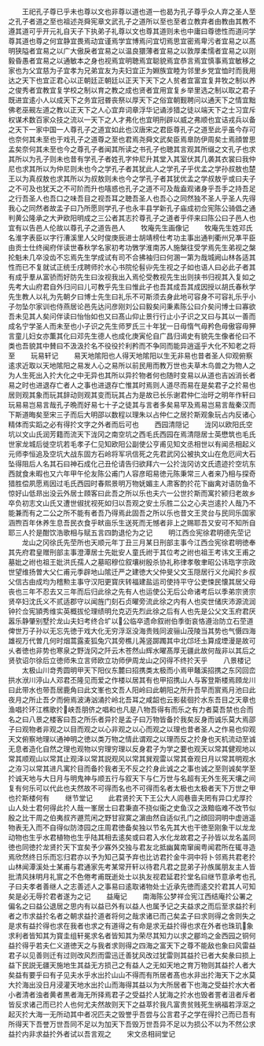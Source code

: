 <!-- { "loadSidebar": true } -->
　　王祀孔子尊已乎未也尊以文也非尊以道也道一也曷为孔子尊乎众人弃之圣人至之孔子者道之至也祖述尧舜宪章文武孔子之道所以至也至者立教弃者由教由其教不遵其道可乎开元礼自天子下执弟子礼尊以文也尊其道则未也中庸曰尊徳性而道问学尊其道也尊之何宜静宜畏焉动宜谨焉学宜博焉问宜切焉思宜密焉卑污者宜易之以髙明狭隘者宜易之以广大傲戾者宜易之以温良獧薄者宜易之以敦厚柔懦者宜易之以刚毅昏愚者宜易之以通敏本之身也视焉宜明聴焉宜聪貌焉宜恭言焉宜慎事焉宜敏移之家也为父宜慈为子宜孝为兄弟宜友为夫妇宜正为婣族宜睦为邻里乡党宜恤时而我用达之天下也宜正君心以正朝廷正朝廷以正天下天下之人贫者宜富宜复井牧之制以养之俊秀者宜教宜复学校之制以育之教之成也贤者宜用宜复乡举里选之制以取之君子既进宜逺小人以成天下之务宜冠昬丧祭以厚天下之俗宜朝觐聘问以通天下之情宜黜佛老巫觋左道之教以正天下之人心宜弃词章浮华记诵涉猎之徒以端天下之士习宜斥权谋术数百家众技之流以一天下之人才弗化也宜明刑辟以威之弗顺也宜诘戎兵以备之天下一家中国一人尊孔子之道宜如此也汉唐宋之君臣尊孔子之道至此乎虽今存可也奈何其未至也于戏孔子之道尊之至也君焉尧舜文武矣臣焉臯防伊周矣士焉顔曽思孟矣奈何其未至也今之尊孔子者闻其所读之书孔子也聴其言观其所缀之文孔子也求其所以为孔子则未也昔有学孔子者姓孔字仲尼升其堂入其室伏其几袭其衣裳曰我仲尼也求其所以为仲尼则未也今之学孔子者其犹此人之学孔子乎优孟之学孙叔敖也楚王以为真叔敖也求其所以为叔敖则未也今之学孔子者其犹优孟之学叔敖乎或曰夫子之不可及也犹天之不可阶而升也嘻惑也孔子之道不可及哉盍观诸身乎吾手之持吾足之行吾圣人也吾口之味吾目之视吾耳之聴吾圣人也吾心之同然独不圣人乎圣人先得我心之同然者故孟子曰乃所愿则学孔子也永丰县学新孔子庙成初佥宪陈公骑倡之通判黄公隆承之大尹欧阳明成之三公者其志扵尊孔子之道者乎伻来曰陈公曰子邑人也宜有以告邑人伦故以尊孔子之道告邑人
　　牧庵先生画像记
　　牧庵先生姓邓氏名淮字表臣以字行漕溪里人父时俊庚辰进士胡靖榜仕考功主事出通判衢州兄凖平臣由贡士仕终闽府伴读世春秋学名家初考功斆学淮南苏人施槃往受学焉先生弟视之槃抡魁未几卒没齿不忘焉先生学成试有司不合拂袖归曰何溷一第为哉城阙山林各适其性而已不复就试正统壬戌聘师扵水心书院伦髫丱先生视之子如也语人曰必此子者其有成乎羣从富骄而好防先生曰汝视我出入焉伦受教视先生出则挟书归视其入复如之先考大山府君自外归问曰儿可教乎先生曰惟此子也吾其成吾其成因授以胡氏春秋学先生教人以礼为先朝夕曰博士先生曰礼乐不可斯须去身此地可容身不可容礼乐乎小子勿坠尔家训也侍燕居论邑先达问彦刚刘公曰毅矣问秉素陈公曰介矣问博士曰寡欲吾未见其人矣问伴读曰怡怡如也又曰髙山仰止景行行止小子识之又曰与其以一善而成名宁学圣人而未至也小子识之先生师罗氏三十年犹一日毋惰气毋矜色毋傲容毋狎言童儿妇女亦薫其化曰邓先生德人也成化庚寅伦自广昌归谒史有貌先生像者伦曰不类也吾貌其中賛曰不汲汲扵名不役役扵利矜而不争同而能异逍遥乎大化不知老之将至
　　玩易轩记
　　易天地隂阳也人得天地隂阳以生无非易也昔者圣人仰观俯察逺求近取以天地隂阳之易发人心之易所以前民用而教万世也夫草木鸟兽之为物人之为人生死出入扵大化之中无异也其所以异扵物者何也随时变易以从道也吉凶消长者易之时也进退存亡者人之事也进退存亡惟其时焉则人道尽而易在是矣君子之扵易也居则观其象而玩其辞动则观其变而玩其占为是故已长乐谢君仲仁治旴之明年作轩曰玩易易岂易言哉孔子晩而好易七十子之徒其与言者多矣易罕及焉易岂易言哉秦汉而下斯道晦矣至宋三子而后大明邵以数程以理朱以占仲仁之居扵斯观象玩占内反诸心精体而实蹈之必有得扵文字之外者而后可也
　　西园清隠记
　　泷冈以欧阳氏空坑以文山氏润芳籍而流天下泷冈之南空坑之西毛氏西园在焉清隠居士英懋筑也毛氏世家龙城后徙空坑若毛孝子仁见知欧阳公副使公亨甫见知文丞相世以有闻丞相起义元师李恒追及空坑大战东固方石岭将军巩信死之先君武冈公被执文山在危厄间大石坠得阻后人名其石曰神石成化己丑伦请告归欲拜六一公扵泷冈访文氏遗迹扵空坑东西就食未暇也又六年甲午伦友陈公甫门人容彦昭易徳元陈秉常三人者来乃相与探奇猎胜偿夙愿焉因过毛氏西园时春熙景明万物妩媚主人肃客酌扵花下幽禽对语防鱼不惊好山低昻出没云外居士頋客曰此吾之所以乐也夫六一公世扵斯而寓扵颍归老故乡卒负初志文山氏又遭世俶扰视死如归以吾观之安土乐胜二公之心夫岂逺扵人哉乃不能兼而有之二公之所不能有者吾乃得焉此固吾之所以乐也昔文王灵台与民同乐国家涵煦百年休养生息吾民衣食乎畎亩乐生送死而无憾者非上之赐耶吾又安可不知所自耶三人扵是酣饮浩歌相与赋五言四韵退伦为之记
　　明江西佥宪徐君明德先茔记
　　龙山之冈徐氏先茔所也天顺元年丁丑三月某日刑部主事今江西佥宪徐君明徳奉其先府君皇赠刑部主事澄潭居士先妣安人童氏祔于其位考之祔也祖王考讳文王甫之墓妣之祔也祖王妣洪氏孺人之墓昭穆位叙壤树殷杀协礼称律孝敬聿昭公讳珤字宗政世望维扬曽大父仁甫元季辟地山隂迁严之建徳大父仲旻父文玉隠居行义允闻扵乡叔父信古由成均为稽勲主事守汉阳更寳庆转福建盐运司使持平守公吏悚民懐其居父母丧也三年不忍去又三年而后归此徐之先有人也运使公无后公命诸考后以季弟宗贤宗贤卒妇沈氏义不贰适郡守以闻旌门刻石贞曜旁流此徐之内有人也奕世储庆沛源流润钟扵佥宪頴秀维实英概拔伦理绩明允克迈先烈此徐之后有人也先是公父文玉府君厌嚣乐静肇别墅扵龙山夫妇考终合圹以公临卒遗命叙祔伯季衘哀恪遵治防立石茔道俾世万子孙以无忘先徳于戏大化无穷浮沤没海贵贱同波骊山茂陵当其势也气慑四海雄视万代曽几何时烟蒿露麦狐兔穴其旁樵儿荛竖踯躅其中北邙坯圡算成堙漫是故可乆者徳也非势也寒泉之野泷冈之阡云木苍然山辉水曜髙厚无疆此故何哉非以其后之贤欤诏尔徐后立徳师朱立言师欧立功师伊周龙山之冈得不终扵天乎
　　八景楼记
　　太极山川竒秀圆明甲天下阳仪东麓曰招携类太极而小焉甲鼇溪招携之东冈回峦拱水洑川渟山人邓君丕隆见而爱之作楼以居其有也甲招携山人与客登斯楼焉頋龙川曰此带水也带吾居鹿角曰此文峯也文吾人阳岭曰此朝阳之所升吾早而賔焉月池曰此夜月之所止吾夕而俯焉波涛汹涌扵岭北吾耳之咸韶也云影裴徊扵水东吾目之天章也渔唱扵环江樵歌扵峡吾朋侪之唱和也凡是八物吾得有而乐之有力者莫吾禁也合而名之曰八景之楼客曰吾之所乐者异扵是孟子曰万物皆备扵我矣反身而诚乐莫大焉邵子曰观物者非观之以目而观之以心非观之以心而观之以理也昔者圣人之作易也仰观天文俯察地理以通神明之徳以类万物之情此谓观之以理而反之扵身也天机流动至诚无息者造化自然之理也观物以穷理穷理以反身君子为学之要也观天以常其健观地以常其顺观山以常其止观泽以常其説观风以常其巽观雷以常其奋观日月以常其明观水之洊习以常其进凡寓扵目而备扵我者无不反之扵身此诚之之事也诚之至则诚矣学至扵诚天地与大日月与明鬼神与顺五行与叙天下与仁万世与名超有无外生死天壤之间复有何乐可以代此也夫然故不可得而名也不可得而名者太极也太极者天下万世之甲也扵斯楼何有
　　继节堂记
　　此君贤扵天下王公大人闾巷啬夫罔有异口尤厚扵山人处士君何得此扵人哉一峯居士曰君秉直不挠似衞之史鱼汉之汲黯临难不改节似殷之比干周之伯夷叔齐遯荒闲之野甘寂寞之濵由然自适似孔门之顔回洞明中虚逍遥物表无入而不自得似防漆园之庄周君徳备矣独以节名先其大也干徳至刚象干以龙龙动物也生乎水君植物也生乎陆其相去逺矣或曰君入水化龙故君之子孙皆以龙名盖同徳也同徳扵龙贤扵天下宜矣予少寡外交独与君友北抵幽冀南窜闽粤闻君所在辄寻造焉欣然终日乐而忘归君亦以予为知己莫予弃也比访君扵金牛洞中将卜邻焉共君老扵山林闻潭溪处士某甫与君通家先考某常开轩以待君凡君之昆弟子孙族属朋友主人皆批清风抹明月礼賔之不色倦考甫既逝处士以执友视君延君扵堂名曰继节意承考也孔子曰夫孝者善继人之志善述人之事易曰逺取诸物处士近承先徳而逺交扵君其人可知矣是必无辱扵君者遂为之记
　　益庵记
　　南海陈公梦祥佥宪江西结庵扵公署之偏名之曰益公退居之思内有以益已外有以益人也属予记之夫益求之而后至求益扵利者之市求益扵名者之朝求益扵道者将何之哉求诸已而己矣孟子曰求则得之舍则失之是求有益扵得也求在我者也求之有道得之有命是求无益扵得也求在外者也珠玑象求利者皆知其为寳圭组轩冕求名者皆知其为荣尽其知力以求之郿坞之金西园之铜何益扵得乎若夫仁义道徳天之与我者求则得之四海之富天下之尊不能敌也象曰风雷益君子以见善则迁有过则改风烈而雷迅迁善犹风改过犹雷则其益扵已者大矣彖曰损上益下民説无疆天施地生其益无方损己之有益人之无如天地之育万物则其益扵人者大矣益有要乎曰有子见夫水乎水出扵山山不得而有所居者髙也水非出扵海天下之水莫大扵海出没日月浸灌天地水出扵山而海得其益以为大所居者下也海之受益扵水大者小者清者浊者黄者黒者海无所择焉君子之受益扵人犹海之扵水也毁者詈者沮者斥者皆反求诸己而已扵人也何尤夫然故则天下之益萃扵我凡富贵贫贱死生祸福若浮沤之起灭扵大海一无所动其中者况匹夫之毁誉乎吾尝与公言君子之学在得扵己而已吾有所得天下吾誉万世吾同不足以为加天下吾毁万世吾异不足以为损公不以为不然公求益扵内非求益扵外者试以吾言观之
　　宋文丞相祠堂记
